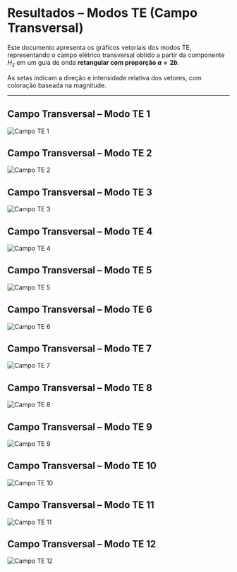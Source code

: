 # Resultados – Modos TE (Campo Transversal)

Este documento apresenta os gráficos vetoriais dos modos TE, representando o campo elétrico transversal obtido a partir da componente $` H_z `$ em um guia de onda **retangular com proporção $` a = 2b `$**.

As setas indicam a direção e intensidade relativa dos vetores, com coloração baseada na magnitude.

---

## Campo Transversal – Modo TE 1
![Campo TE 1](../out/img/quiver_te_te_retangular/quiver_modo_1_TE.png)

## Campo Transversal – Modo TE 2
![Campo TE 2](../out/img/quiver_te_te_retangular/quiver_modo_2_TE.png)

## Campo Transversal – Modo TE 3
![Campo TE 3](../out/img/quiver_te_te_retangular/quiver_modo_3_TE.png)

## Campo Transversal – Modo TE 4
![Campo TE 4](../out/img/quiver_te_te_retangular/quiver_modo_4_TE.png)

## Campo Transversal – Modo TE 5
![Campo TE 5](../out/img/quiver_te_te_retangular/quiver_modo_5_TE.png)

## Campo Transversal – Modo TE 6
![Campo TE 6](../out/img/quiver_te_te_retangular/quiver_modo_6_TE.png)

## Campo Transversal – Modo TE 7
![Campo TE 7](../out/img/quiver_te_te_retangular/quiver_modo_7_TE.png)

## Campo Transversal – Modo TE 8
![Campo TE 8](../out/img/quiver_te_te_retangular/quiver_modo_8_TE.png)

## Campo Transversal – Modo TE 9
![Campo TE 9](../out/img/quiver_te_te_retangular/quiver_modo_9_TE.png)

## Campo Transversal – Modo TE 10
![Campo TE 10](../out/img/quiver_te_te_retangular/quiver_modo_10_TE.png)

## Campo Transversal – Modo TE 11
![Campo TE 11](../out/img/quiver_te_te_retangular/quiver_modo_11_TE.png)

## Campo Transversal – Modo TE 12
![Campo TE 12](../out/img/quiver_te_te_retangular/quiver_modo_12_TE.png)
